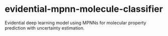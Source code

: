 # evidential-mpnn-molecule-classifier
 Evidential deep learning model using MPNNs for molecular property prediction with uncertainty estimation.

